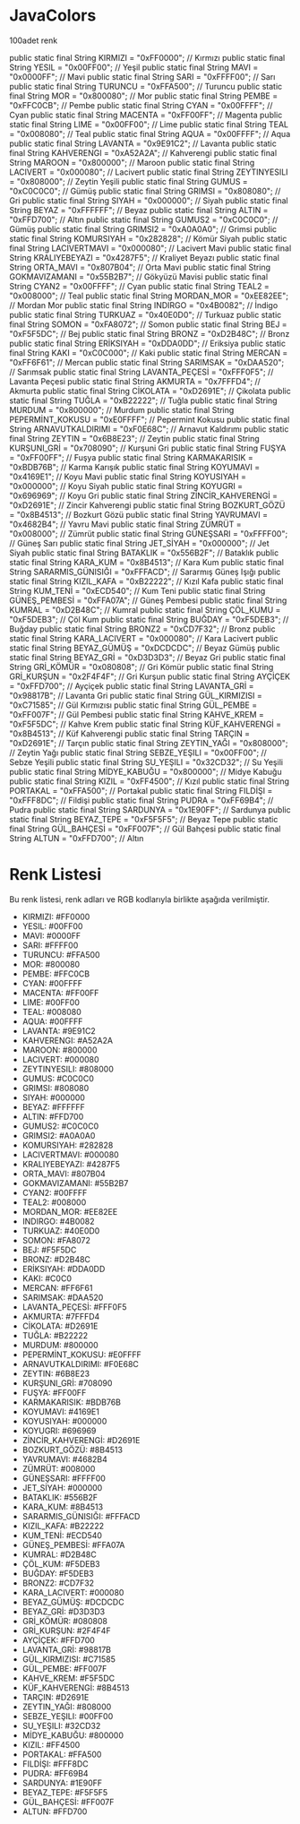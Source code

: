# JavaColors
100adet renk 

public static final String KIRMIZI = "0xFF0000"; // Kırmızı
public static final String YESIL = "0x00FF00"; // Yeşil
public static final String MAVI = "0x0000FF"; // Mavi
public static final String SARI = "0xFFFF00"; // Sarı
public static final String TURUNCU = "0xFFA500"; // Turuncu
public static final String MOR = "0x800080"; // Mor
public static final String PEMBE = "0xFFC0CB"; // Pembe
public static final String CYAN = "0x00FFFF"; // Cyan
public static final String MACENTA = "0xFF00FF"; // Magenta
public static final String LIME = "0x00FF00"; // Lime
public static final String TEAL = "0x008080"; // Teal
public static final String AQUA = "0x00FFFF"; // Aqua
public static final String LAVANTA = "0x9E91C2"; // Lavanta
public static final String KAHVERENGI = "0xA52A2A"; // Kahverengi
public static final String MAROON = "0x800000"; // Maroon
public static final String LACIVERT = "0x000080"; // Lacivert
public static final String ZEYTINYESILI = "0x808000"; // Zeytin Yeşili
public static final String GUMUS = "0xC0C0C0"; // Gümüş
public static final String GRIMSI = "0x808080"; // Gri
public static final String SIYAH = "0x000000"; // Siyah
public static final String BEYAZ = "0xFFFFFF"; // Beyaz
public static final String ALTIN = "0xFFD700"; // Altın
public static final String GUMUS2 = "0xC0C0C0"; // Gümüş
public static final String GRIMSI2 = "0xA0A0A0"; // Grimsi
public static final String KOMURSIYAH = "0x282828"; // Kömür Siyah
public static final String LACIVERTMAVI = "0x000080"; // Lacivert Mavi
public static final String KRALIYEBEYAZI = "0x4287F5"; // Kraliyet Beyazı
public static final String ORTA_MAVI = "0x807B04"; // Orta Mavi
public static final String GOKMAVIZAMANI = "0x55B2B7"; // Gökyüzü Mavisi
public static final String CYAN2 = "0x00FFFF"; // Cyan
public static final String TEAL2 = "0x008000"; // Teal
public static final String MORDAN_MOR = "0xEE82EE"; // Mordan Mor
public static final String INDIRGO = "0x4B0082"; // İndigo
public static final String TURKUAZ = "0x40E0D0"; // Turkuaz
public static final String SOMON = "0xFA8072"; // Somon
public static final String BEJ = "0xF5F5DC"; // Bej
public static final String BRONZ = "0xD2B48C"; // Bronz
public static final String ERİKSIYAH = "0xDDA0DD"; // Eriksiya
public static final String KAKI = "0xC0C000"; // Kaki
public static final String MERCAN = "0xFF6F61"; // Mercan
public static final String SARIMSAK = "0xDAA520"; // Sarımsak
public static final String LAVANTA_PEÇESİ = "0xFFF0F5"; // Lavanta Peçesi
public static final String AKMURTA = "0x7FFFD4"; // Akmurta
public static final String CİKOLATA = "0xD2691E"; // Çikolata
public static final String TUĞLA = "0xB22222"; // Tuğla
public static final String MURDUM = "0x800000"; // Murdum
public static final String PEPERMİNT_KOKUSU = "0xE0FFFF"; // Pepermint Kokusu
public static final String ARNAVUTKALDIRIMI = "0xF0E68C"; // Arnavut Kaldırımı
public static final String ZEYTIN = "0x6B8E23"; // Zeytin
public static final String KURŞUNI_GRİ = "0x708090"; // Kurşuni Gri
public static final String FUŞYA = "0xFF00FF"; // Fuşya
public static final String KARMAKARISIK = "0xBDB76B"; // Karma Karışık
public static final String KOYUMAVI = "0x4169E1"; // Koyu Mavi
public static final String KOYUSIYAH = "0x000000"; // Koyu Siyah
public static final String KOYUGRI = "0x696969"; // Koyu Gri
public static final String ZİNCİR_KAHVERENGİ = "0xD2691E"; // Zincir Kahverengi
public static final String BOZKURT_GÖZÜ = "0x8B4513"; // Bozkurt Gözü
public static final String YAVRUMAVI = "0x4682B4"; // Yavru Mavi
public static final String ZÜMRÜT = "0x008000"; // Zümrüt
public static final String GÜNEŞSARI = "0xFFFF00"; // Güneş Sarı
public static final String JET_SİYAH = "0x000000"; // Jet Siyah
public static final String BATAKLIK = "0x556B2F"; // Bataklık
public static final String KARA_KUM = "0x8B4513"; // Kara Kum
public static final String SARARMIS_GÜNISIĞI = "0xFFFACD"; // Sararmış Güneş Işığı
public static final String KIZIL_KAFA = "0xB22222"; // Kızıl Kafa
public static final String KUM_TENİ = "0xECD540"; // Kum Teni
public static final String GÜNEŞ_PEMBESİ = "0xFFA07A"; // Güneş Pembesi
public static final String KUMRAL = "0xD2B48C"; // Kumral
public static final String ÇÖL_KUMU = "0xF5DEB3"; // Çöl Kum
public static final String BUĞDAY = "0xF5DEB3"; // Buğday
public static final String BRONZ2 = "0xCD7F32"; // Bronz
public static final String KARA_LACIVERT = "0x000080"; // Kara Lacivert
public static final String BEYAZ_GÜMÜŞ = "0xDCDCDC"; // Beyaz Gümüş
public static final String BEYAZ_GRİ = "0xD3D3D3"; // Beyaz Gri
public static final String GRİ_KÖMÜR = "0x080808"; // Gri Kömür
public static final String GRİ_KURŞUN = "0x2F4F4F"; // Gri Kurşun
public static final String AYÇİÇEK = "0xFFD700"; // Ayçiçek
public static final String LAVANTA_GRİ = "0x98817B"; // Lavanta Gri
public static final String GÜL_KIRMIZISI = "0xC71585"; // Gül Kırmızısı
public static final String GÜL_PEMBE = "0xFF007F"; // Gül Pembesi
public static final String KAHVE_KREM = "0xF5F5DC"; // Kahve Krem
public static final String KÜF_KAHVERENGİ = "0x8B4513"; // Küf Kahverengi
public static final String TARÇIN = "0xD2691E"; // Tarçın
public static final String ZEYTIN_YAĞI = "0x808000"; // Zeytin Yağı
public static final String SEBZE_YEŞILI = "0x00FF00"; // Sebze Yeşili
public static final String SU_YEŞILI = "0x32CD32"; // Su Yeşili
public static final String MİDYE_KABUĞU = "0x800000"; // Midye Kabuğu
public static final String KIZIL = "0xFF4500"; // Kızıl
public static final String PORTAKAL = "0xFFA500"; // Portakal
public static final String FILDİŞI = "0xFFF8DC"; // Fildişi
public static final String PUDRA = "0xFF69B4"; // Pudra
public static final String SARDUNYA = "0x1E90FF"; // Sardunya
public static final String BEYAZ_TEPE = "0xF5F5F5"; // Beyaz Tepe
public static final String GÜL_BAHÇESİ = "0xFF007F"; // Gül Bahçesi
public static final String ALTUN = "0xFFD700"; // Altın

# Renk Listesi

Bu renk listesi, renk adları ve RGB kodlarıyla birlikte aşağıda verilmiştir.

- KIRMIZI: #FF0000
- YESIL: #00FF00
- MAVI: #0000FF
- SARI: #FFFF00
- TURUNCU: #FFA500
- MOR: #800080
- PEMBE: #FFC0CB
- CYAN: #00FFFF
- MACENTA: #FF00FF
- LIME: #00FF00
- TEAL: #008080
- AQUA: #00FFFF
- LAVANTA: #9E91C2
- KAHVERENGI: #A52A2A
- MAROON: #800000
- LACIVERT: #000080
- ZEYTINYESILI: #808000
- GUMUS: #C0C0C0
- GRIMSI: #808080
- SIYAH: #000000
- BEYAZ: #FFFFFF
- ALTIN: #FFD700
- GUMUS2: #C0C0C0
- GRIMSI2: #A0A0A0
- KOMURSIYAH: #282828
- LACIVERTMAVI: #000080
- KRALIYEBEYAZI: #4287F5
- ORTA_MAVI: #807B04
- GOKMAVIZAMANI: #55B2B7
- CYAN2: #00FFFF
- TEAL2: #008000
- MORDAN_MOR: #EE82EE
- INDIRGO: #4B0082
- TURKUAZ: #40E0D0
- SOMON: #FA8072
- BEJ: #F5F5DC
- BRONZ: #D2B48C
- ERİKSIYAH: #DDA0DD
- KAKI: #C0C0
- MERCAN: #FF6F61
- SARIMSAK: #DAA520
- LAVANTA_PEÇESİ: #FFF0F5
- AKMURTA: #7FFFD4
- CİKOLATA: #D2691E
- TUĞLA: #B22222
- MURDUM: #800000
- PEPERMİNT_KOKUSU: #E0FFFF
- ARNAVUTKALDIRIMI: #F0E68C
- ZEYTIN: #6B8E23
- KURŞUNI_GRİ: #708090
- FUŞYA: #FF00FF
- KARMAKARISIK: #BDB76B
- KOYUMAVI: #4169E1
- KOYUSIYAH: #000000
- KOYUGRI: #696969
- ZİNCİR_KAHVERENGİ: #D2691E
- BOZKURT_GÖZÜ: #8B4513
- YAVRUMAVI: #4682B4
- ZÜMRÜT: #008000
- GÜNEŞSARI: #FFFF00
- JET_SİYAH: #000000
- BATAKLIK: #556B2F
- KARA_KUM: #8B4513
- SARARMIS_GÜNISIĞI: #FFFACD
- KIZIL_KAFA: #B22222
- KUM_TENİ: #ECD540
- GÜNEŞ_PEMBESİ: #FFA07A
- KUMRAL: #D2B48C
- ÇÖL_KUM: #F5DEB3
- BUĞDAY: #F5DEB3
- BRONZ2: #CD7F32
- KARA_LACIVERT: #000080
- BEYAZ_GÜMÜŞ: #DCDCDC
- BEYAZ_GRİ: #D3D3D3
- GRİ_KÖMÜR: #080808
- GRİ_KURŞUN: #2F4F4F
- AYÇİÇEK: #FFD700
- LAVANTA_GRİ: #98817B
- GÜL_KIRMIZISI: #C71585
- GÜL_PEMBE: #FF007F
- KAHVE_KREM: #F5F5DC
- KÜF_KAHVERENGİ: #8B4513
- TARÇIN: #D2691E
- ZEYTIN_YAĞI: #808000
- SEBZE_YEŞILI: #00FF00
- SU_YEŞILI: #32CD32
- MİDYE_KABUĞU: #800000
- KIZIL: #FF4500
- PORTAKAL: #FFA500
- FILDİŞI: #FFF8DC
- PUDRA: #FF69B4
- SARDUNYA: #1E90FF
- BEYAZ_TEPE: #F5F5F5
- GÜL_BAHÇESİ: #FF007F
- ALTUN: #FFD700
